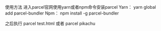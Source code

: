 使用方法
进入parcel官网使用yarn或者npm命令安装parcel
Yarn：
yarn global add parcel-bundler
Npm：
npm install -g parcel-bundler

之后执行
parcel test.html 或者 parcel pikachu
